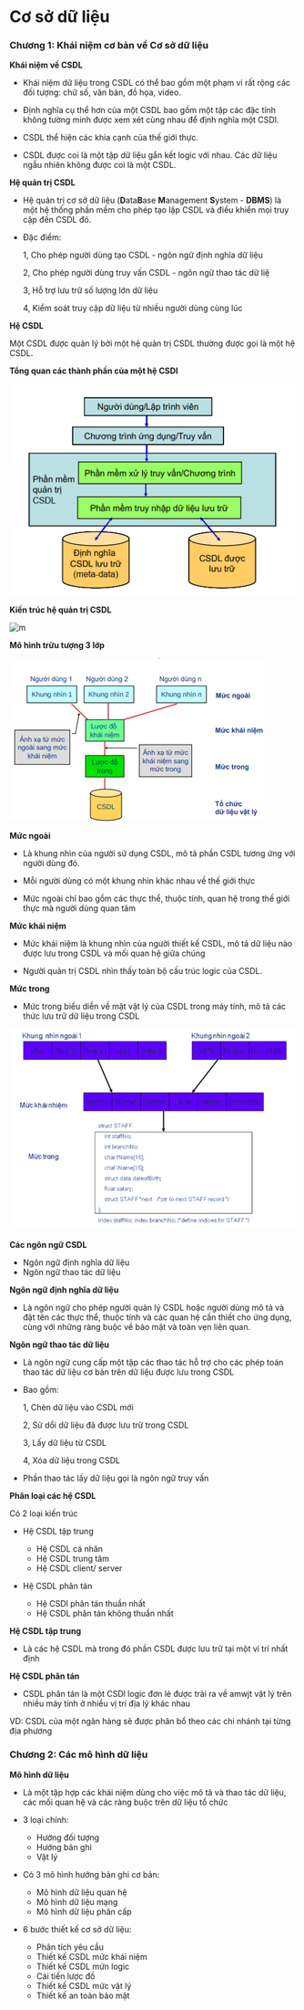 # Cơ sở dữ liệu 

### Chương 1: Khái niệm cơ bản về Cơ sở dữ liệu 

**Khái niệm về CSDL** 

- Khái niệm dữ liệu trong CSDL có thể bao gồm một phạm vi rất rộng các đối tượng: chữ số, văn bản, đồ họa, video.

- Định nghĩa cụ thể hơn của một CSDL bao gồm một tập các đặc tính không tường minh được xem xét cùng nhau để định nghĩa một CSDl.

- CSDL thể hiện các khía cạnh của thế giới thực.

- CSDL được coi là một tập dữ liệu gắn kết logic với nhau. Các dữ liệu ngẫu nhiên không được coi là một CSDL.


**Hệ quản trị CSDL** 

- Hệ quản trị cơ sở dữ liệu (**D**ata**B**ase **M**anagement **S**ystem - **DBMS**) là một hệ thống phần mềm cho phép tạo lập CSDL và điều khiển mọi truy cập đến CSDL đó.


- Đặc điểm: 

    1, Cho phép người dùng tạo CSDL - ngôn ngữ định nghĩa dữ liệu 

    2, Cho phép người dùng truy vấn CSDL - ngôn ngữ thao tác dữ liệ 

    3, Hỗ trợ lưu trữ số lượng lớn dữ liệu 

    4, Kiểm soát truy cập dữ liệu từ nhiều người dùng cùng lúc

**Hệ CSDL** 

Một CSDL được quản lý bởi một hệ quản trị CSDL thường được gọi là một hệ CSDL.

**Tổng quan các thành phần của một hệ CSDl** 

![m](https://github.com/Toeeeee/CSDL_PTIT/blob/main/Images/Screenshot%202022-12-23%20111549.png?raw=true)


**Kiến trúc hệ quản trị CSDL** 

![m](http://www.hocvienmang.com/newsimage/original/2017/08/image_695_02_KienTrucHeQuanTriCSDL.PNG)


**Mô hình trừu tượng 3 lớp** 

![m](https://github.com/Toeeeee/CSDL_PTIT/blob/main/Images/Screenshot%20from%202022-12-23%2017-56-54.png?raw=true)

**Mức ngoài**

- Là khung nhìn của người sử dụng CSDL, mô tả phần CSDL tương ứng với người dùng đó.

- Mỗi người dùng có một khung nhìn khác nhau về thế giới thực

- Mức ngoài chỉ bao gồm các thực thể, thuộc tính, quan hệ trong thế giới thực mà người dùng quan tâm

**Mức khái niệm** 


- Mức khái niệm là khung nhìn của người thiết kế CSDL, mô tả dữ liệu nào được lưu trong CSDL và mối quan hệ giữa chúng 

- Người quản trị CSDL nhìn thấy toàn bộ cấu trúc logic của CSDL. 

**Mức trong** 

- Mức trong biểu diễn về mặt vật lý của CSDL trong máy tính, mô tả các thức lưu trữ dữ liệu trong CSDL


![m](https://github.com/Toeeeee/CSDL_PTIT/blob/main/Images/Screenshot%20from%202022-12-23%2018-05-54.png?raw=true)

**Các ngôn ngữ CSDL** 

- Ngôn ngữ định nghĩa dữ liệu 
- Ngôn ngữ thao tác dữ liệu 

**Ngôn ngữ định nghĩa dữ liệu** 
- Là ngôn ngữ cho phép người quản lý CSDL hoặc người dùng mô tả và đặt tên các thực thể, thuộc tính và các quan hệ cần thiết cho ứng dụng, cùng với những ràng buộc về bảo mật và toàn vẹn liên quan.

**Ngôn ngữ thao tác dữ liệu** 

- Là ngôn ngữ cung cấp một tập các thao tác hỗ trợ cho các phép toán thao tác dữ liệu cơ bản trên dữ liệu được lưu trong CSDL

- Bao gồm: 

    1, Chèn dữ liệu vào CSDL mới 

    2, Sử dổi dữ liệu đã được lưu trữ trong CSDL

    3, Lấy dữ liệu từ CSDL 

    4, Xóa dữ liệu trong CSDL

- Phần thao tác lấy dữ liệu gọi là ngôn ngữ truy vấn 

**Phân loại các hệ CSDL** 

Có 2 loại kiến trúc 

- Hệ CSDL tập trung 
    - Hệ CSDL cá nhân 
    - Hệ CSDL trung tâm
    - Hệ CSDL client/ server

- Hệ CSDL phân tán 
    - Hệ CSDl phân tán thuần nhất 
    - Hệ CSDL phân tán không thuần nhất 



**Hệ CSDL tập trung** 

- Là các hệ CSDL mà trong đó phần CSDL được lưu trữ tại một ví trí nhất định 

**Hệ CSDL phân tán** 


- CSDL phân tán là một CSDl logic đơn lẻ được trải ra về amwjt vật lý trên nhiều máy tính ở nhiều vị trí địa lý khác nhau

VD: CSDL của một ngân hàng sẽ được phân bổ theo các chi nhánh tại từng địa phương

### Chương 2: Các mô hình dữ liệu 

**Mô hình dữ liệu** 

- Là một tập hợp các khái niệm dùng cho việc mô tả và thao tác dữ liệu, các mối quan hệ và các ràng buộc trên dữ liệu tổ chức 

- 3 loại chính: 
    - Hướng đối tượng 
    - Hướng bản ghi 
    - Vật lý 

- Có 3 mô hình hướng bản ghi cơ bản:
    - Mô hình dữ liệu quan hệ 
    - Mô hình dữ liệu mạng 
    - Mô hình dữ liệu phân cấp 
    
- 6 bước thiết kế cơ sở dữ liệu: 
    - Phân tích yêu cầu 
    - Thiết kế CSDL mức khái niệm
    - Thiết kế CSDL mứn logic 
    - Cái tiến lược đồ 
    - Thiết kế CSDL mức vật lý 
    - Thiết kế an toàn bảo mật 
    
 
